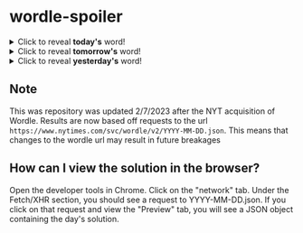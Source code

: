 # wordle-spoiler

<details>
  <summary>Click to reveal <b>today's</b> word!</summary>
  <br>
  <b> mossy </b>
</details>

<details>
  <summary>Click to reveal <b>tomorrow's</b> word!</summary>
  <br>
  <b> hotel </b>
</details>

<details>
  <summary>Click to reveal <b>yesterday's</b> word!</summary>
  <br>
  <b> bleep </b>
</details>

## Note
This was repository was updated 2/7/2023 after the NYT acquisition of Wordle. Results are now based off requests to the url `https://www.nytimes.com/svc/wordle/v2/YYYY-MM-DD.json`. This means that changes to the wordle url may result in future breakages

## How can I view the solution in the browser?
Open the developer tools in Chrome. Click on the "network" tab. Under the Fetch/XHR section, you should see a request to YYYY-MM-DD.json. If you click on that request and view the "Preview" tab, you will see a JSON object containing the day's solution.